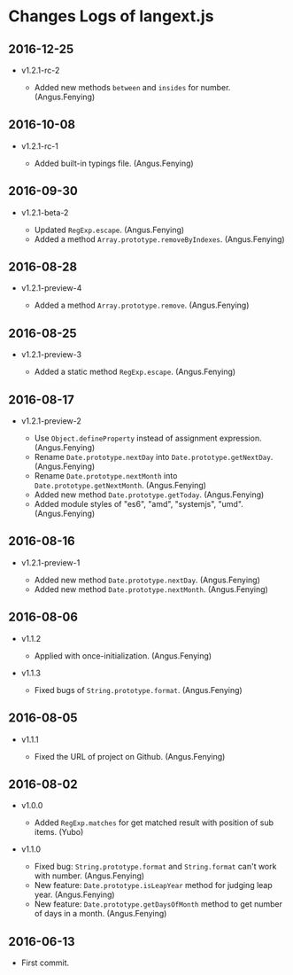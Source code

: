 # Changes Logs of langext.js

## 2016-12-25

-   v1.2.1-rc-2

    - Added new methods `between` and `insides` for number. (Angus.Fenying)

## 2016-10-08

-   v1.2.1-rc-1

    - Added built-in typings file. (Angus.Fenying)

## 2016-09-30

-   v1.2.1-beta-2

    - Updated `RegExp.escape`. (Angus.Fenying)
    - Added a method `Array.prototype.removeByIndexes`. (Angus.Fenying)

## 2016-08-28

-   v1.2.1-preview-4

    - Added a method `Array.prototype.remove`. (Angus.Fenying)

## 2016-08-25

-   v1.2.1-preview-3

    - Added a static method `RegExp.escape`. (Angus.Fenying)

## 2016-08-17

-   v1.2.1-preview-2

    - Use `Object.defineProperty` instead of assignment expression. (Angus.Fenying)
    - Rename `Date.prototype.nextDay` into `Date.prototype.getNextDay`. (Angus.Fenying)
    - Rename `Date.prototype.nextMonth` into `Date.prototype.getNextMonth`. (Angus.Fenying)
    - Added new method `Date.prototype.getToday`. (Angus.Fenying)
    - Added module styles of "es6", "amd", "systemjs", "umd". (Angus.Fenying)

## 2016-08-16

-   v1.2.1-preview-1

    - Added new method `Date.prototype.nextDay`. (Angus.Fenying)
    - Added new method `Date.prototype.nextMonth`. (Angus.Fenying)

## 2016-08-06

-   v1.1.2

    - Applied with once-initialization. (Angus.Fenying)

-   v1.1.3

    - Fixed bugs of `String.prototype.format`. (Angus.Fenying)

## 2016-08-05

-   v1.1.1

    - Fixed the URL of project on Github. (Angus.Fenying)

## 2016-08-02

-   v1.0.0

    - Added `RegExp.matches` for get matched result with position of sub items. (Yubo)

-   v1.1.0

    - Fixed bug: `String.prototype.format` and `String.format` can't work with number. (Angus.Fenying)
    - New feature: `Date.prototype.isLeapYear` method for judging leap year. (Angus.Fenying)
    - New feature: `Date.prototype.getDaysOfMonth` method to get number of days in a month. (Angus.Fenying)

## 2016-06-13

- First commit.
